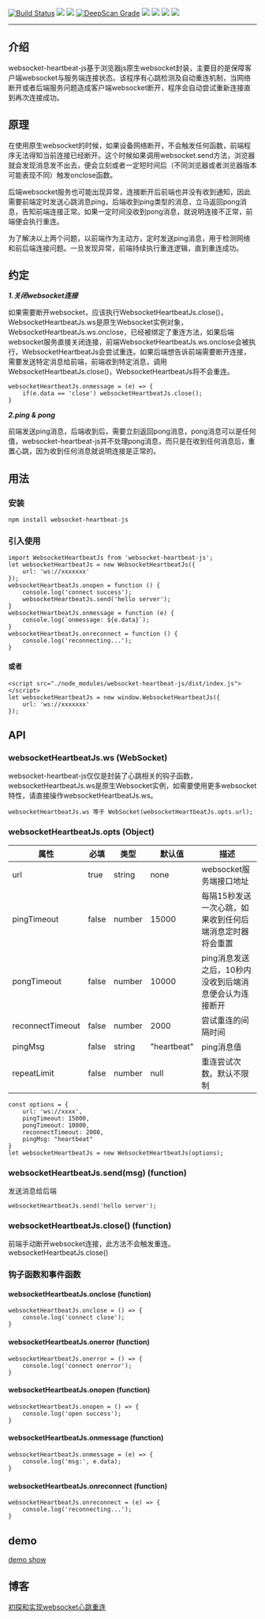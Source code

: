 [![Build Status](https://travis-ci.org/zimv/websocket-heartbeat-js.svg?branch=master)](https://travis-ci.org/zimv/websocket-heartbeat-js)
<a href="https://www.npmjs.com/package/websocket-heartbeat-js" alt="NPM latest version"><img src="https://img.shields.io/npm/v/websocket-heartbeat-js.svg"></a>
<a href="https://npms.io/search?q=websocket-heartbeat-js" alt="NPM latest version"><img src="https://badges.npms.io/websocket-heartbeat-js.svg"></a>
<a href="https://deepscan.io/dashboard/#view=project&pid=3358&bid=29734"><img src="https://deepscan.io/api/projects/3358/branches/29734/badge/grade.svg" alt="DeepScan Grade"></a>
<a href="https://www.npmjs.com/package/websocket-heartbeat-js" alt="NPM total downloads"><img src="https://img.shields.io/npm/dt/websocket-heartbeat-js.svg"></a>
<a href="https://github.com/zimv/websocket-heartbeat-js" alt="Github stars"><img src="https://img.shields.io/github/stars/zimv/websocket-heartbeat-js.svg?style=social&label=Star"></a>
<a href="https://github.com/zimv/websocket-heartbeat-js" alt="Github forks"><img src="https://img.shields.io/github/forks/zimv/websocket-heartbeat-js.svg?style=social&label=Fork"></a>
<a href="https://github.com/zimv/websocket-heartbeat-js" alt="Github contributors"><img src="https://img.shields.io/github/contributors/zimv/websocket-heartbeat-js.svg"></a>

---
## 介绍
websocket-heartbeat-js基于浏览器js原生websocket封装，主要目的是保障客户端websocket与服务端连接状态。该程序有心跳检测及自动重连机制，当网络断开或者后端服务问题造成客户端websocket断开，程序会自动尝试重新连接直到再次连接成功。
## 原理
在使用原生websocket的时候，如果设备网络断开，不会触发任何函数，前端程序无法得知当前连接已经断开。这个时候如果调用websocket.send方法，浏览器就会发现消息发不出去，便会立刻或者一定短时间后（不同浏览器或者浏览器版本可能表现不同）触发onclose函数。

后端websocket服务也可能出现异常，连接断开后前端也并没有收到通知，因此需要前端定时发送心跳消息ping，后端收到ping类型的消息，立马返回pong消息，告知前端连接正常。如果一定时间没收到pong消息，就说明连接不正常，前端便会执行重连。

为了解决以上两个问题，以前端作为主动方，定时发送ping消息，用于检测网络和前后端连接问题。一旦发现异常，前端持续执行重连逻辑，直到重连成功。
## 约定

***1.关闭websocket连接***

 如果需要断开websocket，应该执行WebsocketHeartbeatJs.close()，WebsocketHeartbeatJs.ws是原生Websocket实例对象，WebsocketHeartbeatJs.ws.onclose，已经被绑定了重连方法，如果后端websocket服务直接关闭连接，前端WebsocketHeartbeatJs.ws.onclose会被执行，WebsocketHeartbeatJs会尝试重连。如果后端想告诉前端需要断开连接，需要发送特定消息给前端，前端收到特定消息，调用WebsocketHeartbeatJs.close()，WebsocketHeartbeatJs将不会重连。
 
 

    websocketHeartbeatJs.onmessage = (e) => {
        if(e.data == 'close') websocketHeartbeatJs.close();
    }

 
***2.ping & pong***

 前端发送ping消息，后端收到后，需要立刻返回pong消息，pong消息可以是任何值，websocket-heartbeat-js并不处理pong消息，而只是在收到任何消息后，重置心跳，因为收到任何消息就说明连接是正常的。

 
## 用法
### 安装
    npm install websocket-heartbeat-js

### 引入使用

    import WebsocketHeartbeatJs from 'websocket-heartbeat-js';
    let websocketHeartbeatJs = new WebsocketHeartbeatJs({
        url: 'ws://xxxxxxx'
    });
    websocketHeartbeatJs.onopen = function () {
        console.log('connect success');
        websocketHeartbeatJs.send('hello server');
    }
    websocketHeartbeatJs.onmessage = function (e) {
        console.log(`onmessage: ${e.data}`);
    }
    websocketHeartbeatJs.onreconnect = function () {
        console.log('reconnecting...');
    }

#### 或者

    <script src="./node_modules/websocket-heartbeat-js/dist/index.js"></script>
    let websocketHeartbeatJs = new window.WebsocketHeartbeatJs({
        url: 'ws://xxxxxxx'
    });

## API
### websocketHeartbeatJs.ws (WebSocket)
websocket-heartbeat-js仅仅是封装了心跳相关的钩子函数，websocketHeartbeatJs.ws是原生Websocket实例，如需要使用更多websocket特性，请直接操作websocketHeartbeatJs.ws。

    websocketHeartbeatJs.ws 等于 WebSocket(websocketHeartbeatJs.opts.url);

### websocketHeartbeatJs.opts (Object)
    
| 属性 | 必填 | 类型 | 默认值 | 描述 |
| ------ | ------ | ------ | ------ | ------ |
| url | true | string | none | websocket服务端接口地址 |
| pingTimeout | false | number | 15000 | 每隔15秒发送一次心跳，如果收到任何后端消息定时器将会重置 |
| pongTimeout | false | number | 10000 | ping消息发送之后，10秒内没收到后端消息便会认为连接断开 |
| reconnectTimeout | false | number | 2000 | 尝试重连的间隔时间 |
| pingMsg | false | string | "heartbeat" | ping消息值 |
| repeatLimit | false | number | null | 重连尝试次数。默认不限制 |


    const options = {
        url: 'ws://xxxx',
        pingTimeout: 15000, 
        pongTimeout: 10000, 
        reconnectTimeout: 2000,
        pingMsg: "heartbeat"
    }
    let websocketHeartbeatJs = new WebsocketHeartbeatJs(options);

### websocketHeartbeatJs.send(msg) (function)
发送消息给后端

    websocketHeartbeatJs.send('hello server');

### websocketHeartbeatJs.close() (function)
前端手动断开websocket连接，此方法不会触发重连。
websocketHeartbeatJs.close()

### 钩子函数和事件函数
#### websocketHeartbeatJs.onclose (function)

    websocketHeartbeatJs.onclose = () => {
        console.log('connect close');
    }

#### websocketHeartbeatJs.onerror (function)

    websocketHeartbeatJs.onerror = () => {
        console.log('connect onerror');
    }

#### websocketHeartbeatJs.onopen (function)

    websocketHeartbeatJs.onopen = () => {
        console.log('open success');
    }

#### websocketHeartbeatJs.onmessage (function)

    websocketHeartbeatJs.onmessage = (e) => {
        console.log('msg:', e.data);
    }

#### websocketHeartbeatJs.onreconnect (function)

    websocketHeartbeatJs.onreconnect = (e) => {
        console.log('reconnecting...');
    }

## demo
[demo show][2]


## 博客 
[初探和实现websocket心跳重连][3]


  [1]: https://github.com/zimv/websocket-heartbeat-js/blob/master/README.md
  [2]: http://htmlpreview.github.io/?https://github.com/zimv/websocket-heartbeat-js/blob/master/demo/index.html
  [3]: http://www.cnblogs.com/1wen/p/5808276.html
